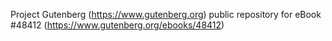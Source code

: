 Project Gutenberg (https://www.gutenberg.org) public repository for eBook #48412 (https://www.gutenberg.org/ebooks/48412)
